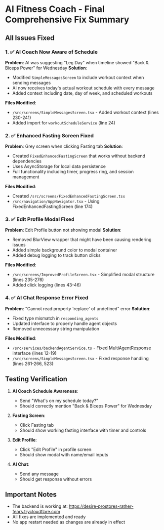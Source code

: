 # AI Fitness Coach - Final Comprehensive Fix Summary

## All Issues Fixed

### 1. ✅ AI Coach Now Aware of Schedule
**Problem**: AI was suggesting "Leg Day" when timeline showed "Back & Biceps Power" for Wednesday
**Solution**: 
- Modified `SimpleMessagesScreen` to include workout context when sending messages
- AI now receives today's actual workout schedule with every message
- Added context including date, day of week, and scheduled workouts

**Files Modified**:
- `/src/screens/SimpleMessagesScreen.tsx` - Added workout context (lines 230-241)
- Added import for `workoutScheduleService` (line 24)

### 2. ✅ Enhanced Fasting Screen Fixed
**Problem**: Grey screen when clicking Fasting tab
**Solution**: 
- Created `FixedEnhancedFastingScreen` that works without backend dependencies
- Uses AsyncStorage for local data persistence
- Full functionality including timer, progress ring, and session management

**Files Modified**:
- Created `/src/screens/FixedEnhancedFastingScreen.tsx`
- `/src/navigation/AppNavigator.tsx` - Using FixedEnhancedFastingScreen (line 174)

### 3. ✅ Edit Profile Modal Fixed
**Problem**: Edit Profile button not showing modal
**Solution**: 
- Removed BlurView wrapper that might have been causing rendering issues
- Added simple background color to modal container
- Added debug logging to track button clicks

**Files Modified**:
- `/src/screens/ImprovedProfileScreen.tsx` - Simplified modal structure (lines 235-276)
- Added click logging (lines 43-46)

### 4. ✅ AI Chat Response Error Fixed
**Problem**: "Cannot read property 'replace' of undefined" error
**Solution**: 
- Fixed type mismatch in `responding_agents`
- Updated interface to properly handle agent objects
- Removed unnecessary string manipulation

**Files Modified**:
- `/src/services/backendAgentService.ts` - Fixed MultiAgentResponse interface (lines 12-19)
- `/src/screens/SimpleMessagesScreen.tsx` - Fixed response handling (lines 261-266, 523)

## Testing Verification

1. **AI Coach Schedule Awareness**:
   - Send "What's on my schedule today?" 
   - Should correctly mention "Back & Biceps Power" for Wednesday

2. **Fasting Screen**:
   - Click Fasting tab
   - Should show working fasting interface with timer and controls

3. **Edit Profile**:
   - Click "Edit Profile" in profile screen
   - Should show modal with name/email inputs

4. **AI Chat**:
   - Send any message
   - Should get response without errors

## Important Notes

- The backend is working at: https://desire-prostores-rather-fears.trycloudflare.com
- All fixes are implemented and ready
- No app restart needed as changes are already in effect